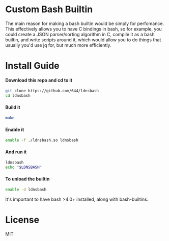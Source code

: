 # Custom Bash Builtin
The main reason for making a bash builtin would be simply for perfomance. This effectively allows you to have C bindings in bash, so for example, you could create a JSON parser/sorting algorithm in C, compile it as a bash builtin, and write scripts around it, which would allow you to do things that usually you'd use jq for, but much more efficiently.

# Install Guide
#### Download this repo and cd to it
```bash
git clone https://github.com/644/ldnsbash
cd ldnsbash
```
#### Build it
```bash
make
```
#### Enable it
```bash
enable -f ./ldnsbash.so ldnsbash
```
#### And run it
```bash
ldnsbash
echo "$LDNSBASH"
```
#### To unload the builtin
```bash
enable -d ldnsbash
```

It's important to have bash >4.0+ installed, along with bash-builtins.

# License
MIT
